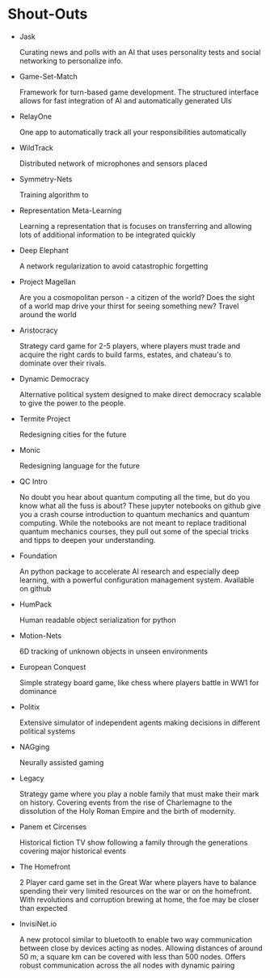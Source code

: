 # Shout-Outs

- Jask

    Curating news and polls with an AI that uses personality tests and social networking to personalize info.

- Game-Set-Match

    Framework for turn-based game development. The structured interface allows for fast integration of AI and automatically generated UIs

- RelayOne

    One app to automatically track all your responsibilities automatically

- WildTrack

    Distributed network of microphones and sensors placed

- Symmetry-Nets

    Training algorithm to 

- Representation Meta-Learning

    Learning a representation that is focuses on transferring and allowing lots of additional information to be integrated quickly

- Deep Elephant

    A network regularization to avoid catastrophic forgetting

- Project Magellan

    Are you a cosmopolitan person - a citizen of the world? Does the sight of a world map drive your thirst for seeing something new? Travel around the world

- Aristocracy

    Strategy card game for 2-5 players, where players must trade and acquire the right cards to build farms, estates, and chateau's to dominate over their rivals.

- Dynamic Democracy

    Alternative political system designed to make direct democracy scalable to give the power to the people.

- Termite Project

    Redesigning cities for the future

- Monic

    Redesigning language for the future

- QC Intro

    No doubt you hear about quantum computing all the time, but do you know what all the fuss is about? These jupyter notebooks on github give you a crash course introduction to quantum mechanics and quantum computing. While the notebooks are not meant to replace traditional quantum mechanics courses, they pull out some of the special tricks and tipps to deepen your understanding.

- Foundation

    An python package to accelerate AI research and especially deep learning, with a powerful configuration management system. Available on github

- HumPack

    Human readable object serialization for python

- Motion-Nets

    6D tracking of unknown objects in unseen environments

- European Conquest

    Simple strategy board game, like chess where players battle in WW1 for dominance

- Politix

    Extensive simulator of independent agents making decisions in different political systems

- NAGging

    Neurally assisted gaming

- Legacy

    Strategy game where you play a noble family that must make their mark on history. Covering events from the rise of Charlemagne to the dissolution of the Holy Roman Empire and the birth of modernity.

- Panem et Circenses

    Historical fiction TV show following a family through the generations covering major historical events

- The Homefront

    2 Player card game set in the Great War where players have to balance spending their very limited resources on the war or on the homefront. With revolutions and corruption brewing at home, the foe may be closer than expected

- InvisiNet.io

    A new protocol similar to bluetooth to enable two way communication between close by devices acting as nodes. Allowing distances of around 50 m, a square km can be covered with less than 500 nodes. Offers robust communication across the all nodes with dynamic pairing